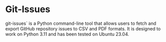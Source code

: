 # Git-Issues
git-issues` is a Python command-line tool that allows users to fetch and export GitHub repository issues to CSV and PDF formats. It is designed to work on Python 3.11 and has been tested on Ubuntu 23.04.
